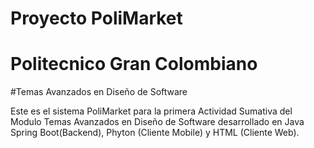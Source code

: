 # Proyecto PoliMarket
# Politecnico Gran Colombiano
#Temas Avanzados en Diseño de Software

Este es el sistema PoliMarket para la primera Actividad Sumativa del Modulo Temas Avanzados en Diseño de Software desarrollado en Java Spring Boot(Backend), Phyton (Cliente Mobile) y HTML (Cliente Web).
